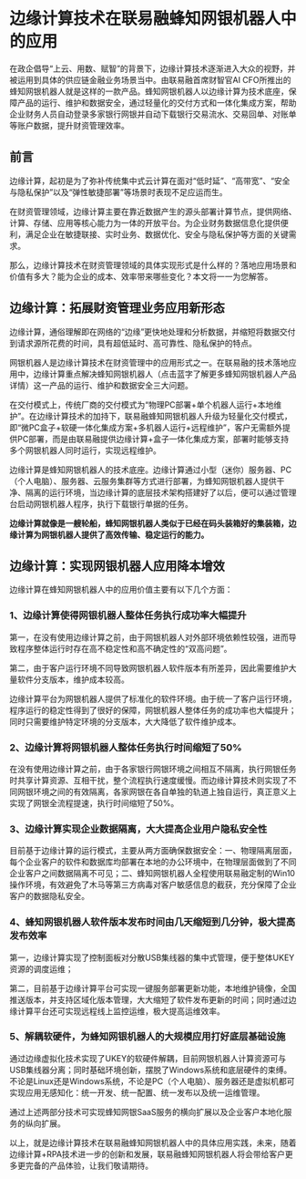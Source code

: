 边缘计算技术在联易融蜂知网银机器人中的应用
=================================

在政企倡导“上云、用数、赋智”的背景下，边缘计算技术逐渐进入大众的视野，并被运用到具体的供应链金融业务场景当中。由联易融首席财智官AI CFO所推出的蜂知网银机器人就是这样的一款产品。蜂知网银机器人以边缘计算为技术底座，保障产品的运行、维护和数据安全，通过轻量化的交付方式和一体化集成方案，帮助企业财务人员自动登录多家银行网银并自动下载银行交易流水、交易回单、对账单等账户数据，提升财资管理效率。

## 前言

边缘计算，起初是为了弥补传统集中式云计算在面对“低时延”、“高带宽”、“安全与隐私保护”以及“弹性敏捷部署”等场景时表现不足应运而生。

在财资管理领域，边缘计算主要在靠近数据产生的源头部署计算节点，提供网络、计算、存储、应用等核心能力为一体的开放平台。为企业财务数据信息化提供便利，满足企业在敏捷联接、实时业务、数据优化、安全与隐私保护等方面的关键需求。

那么，边缘计算技术在财资管理领域的具体实现形式是什么样的？落地应用场景和价值有多大？能为企业的成本、效率带来哪些变化？本文将一一为您解答。

## 边缘计算：拓展财资管理业务应用新形态

边缘计算，通俗理解即在网络的“边缘”更快地处理和分析数据，并缩短将数据交付到请求源所花费的时间，具有超低延时、高可靠性、隐私保护的特点。

网银机器人是边缘计算技术在财资管理中的应用形式之一。在联易融的技术落地应用中，边缘计算重点解决蜂知网银机器人（点击蓝字了解更多蜂知网银机器人产品详情）这一产品的运行、维护和数据安全三大问题。

在交付模式上，传统厂商的交付模式为“物理PC部署+单个机器人运行+本地维护”。在边缘计算技术的加持下，联易融蜂知网银机器人升级为轻量化交付模式，即“微PC盒子+软硬一体化集成方案+多机器人运行+远程维护”，客户无需额外提供PC部署，而是由联易融提供边缘计算+盒子一体化集成方案，部署时能够支持多个网银机器人同时运行，实现远程维护。

边缘计算是蜂知网银机器人的技术底座。边缘计算通过小型（迷你）服务器、PC（个人电脑）、服务器、云服务集群等方式进行部署，为蜂知网银机器人提供干净、隔离的运行环境，当边缘计算的底层技术架构搭建好了以后，便可以通过管理台启动网银机器人程序，执行下载银行单据的任务。

**边缘计算就像是一艘轮船，蜂知网银机器人类似于已经在码头装箱好的集装箱，边缘计算为网银机器人提供了高效传输、稳定运行的能力。**

## 边缘计算：实现网银机器人应用降本增效

边缘计算在蜂知网银机器人中的应用价值主要有以下几个方面：

### 1、边缘计算使得网银机器人整体任务执行成功率大幅提升

第一，在没有使用边缘计算之前，由于网银机器人对外部环境依赖性较强，进而导致程序整体运行时存在高不稳定性和高不确定性的“双高问题”。

第二，由于客户运行环境不同导致网银机器人软件版本有所差异，因此需要维护大量软件分支版本，维护成本较高。

边缘计算平台为网银机器人提供了标准化的软件环境。由于统一了客户运行环境，程序运行的稳定性得到了很好的保障，网银机器人整体任务的成功率也大幅提升；同时只需要维护特定环境的分支版本，大大降低了软件维护成本。

### 2、边缘计算将网银机器人整体任务执行时间缩短了50%

在没有使用边缘计算之前，由于各家银行网银环境之间相互不隔离，执行网银任务时共享计算资源、互相干扰，整个流程执行速度缓慢。而边缘计算技术则实现了不同网银环境之间的有效隔离，各家网银在各自单独的轨道上独自运行，真正意义上实现了网银全流程提速，执行时间缩短了50%。

### 3、边缘计算实现企业数据隔离，大大提高企业用户隐私安全性

目前基于边缘计算的运行模式，主要从两方面确保数据安全：一、物理隔离层面，每个企业客户的软件和数据库均部署在本地的办公环境中，在物理层面做到了不同企业客户之间数据隔离不可见；二、蜂知网银机器人全程使用联易融定制的Win10操作环境，有效避免了木马等第三方病毒对客户敏感信息的截获，充分保障了企业客户的数据隐私安全。

### 4、蜂知网银机器人软件版本发布时间由几天缩短到几分钟，极大提高发布效率

第一，边缘计算实现了控制面板对分散USB集线器的集中式管理，便于整体UKEY资源的调度运维；

第二，目前基于边缘计算平台可实现一键服务部署更新功能，本地维护镜像，全国推送版本，并支持区域化版本管理，大大缩短了软件发布更新的时间；同时通过边缘计算平台还可实现远程线上监控运维，极大提高运维效率。

### 5、解耦软硬件，为蜂知网银机器人的大规模应用打好底层基础设施

通过边缘虚拟化技术实现了UKEY的软硬件解耦，目前网银机器人计算资源可与USB集线器分离；同时基础环境创新，摆脱了Windows系统和底层硬件的束缚。不论是Linux还是Windows系统，不论是PC（个人电脑）、服务器还是虚拟机都可实现应用无感知化：统一开发、统一配置、统一发布以及统一运维管理。

通过上述两部分技术可实现蜂知网银SaaS服务的横向扩展以及企业客户本地化服务的纵向扩展。

以上，就是边缘计算技术在联易融蜂知网银机器人中的具体应用实践，未来，随着边缘计算+RPA技术进一步的创新和发展，联易融蜂知网银机器人将会带给客户更多更完备的产品体验，让我们敬请期待。